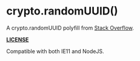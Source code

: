 # crypto.randomUUID()

A crypto.randomUUID polyfill from [Stack Overflow](https://stackoverflow.com/a/8809472/2800218).

**[LICENSE](https://creativecommons.org/licenses/by-sa/4.0/legalcode)**

Compatible with both IE11 and NodeJS.
